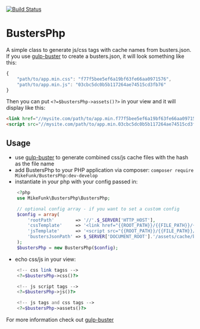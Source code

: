 [![Build Status](https://travis-ci.org/mikedfunk/BustersPhp.png?branch=master)](https://travis-ci.org/mikedfunk/BustersPhp)
# BustersPhp

A simple class to generate js/css tags with cache names from busters.json. If you use [gulp-buster](https://www.npmjs.org/package/gulp-buster) to create a busters.json, it will look something like this:

```javascript
{
    "path/to/app.min.css": "f77f5bee5ef6a19bf63fe66aa0971576",
    "path/to/app.min.js": "03cbc5dc0b5b117264ae74515cd3fb76"
}
```

Then you can put ```<?=$bustersPhp->assets()?>``` in your view and it will display like this:

```html
<link href="//mysite.com/path/to/app.min.f77f5bee5ef6a19bf63fe66aa0971576.css" rel="stylesheet">
<script src="//mysite.com/path/to/app.min.03cbc5dc0b5b117264ae74515cd3fb76.js"></script>
```

## Usage

* use [gulp-buster](https://www.npmjs.org/package/gulp-buster) to generate combined css/js cache files with the hash as the file name
* add BustersPhp to your PHP application via composer: `composer require MikeFunk/BustersPhp:dev-develop`
* instantiate in your php with your config passed in:

```php
    <?php
    use MikeFunk\BustersPhp\BustersPhp;

    // optional config array - if you want to set a custom config
    $config = array(
        'rootPath'        => '//'.$_SERVER['HTTP_HOST'],
        'cssTemplate'     => '<link href="{{ROOT_PATH}}/{{FILE_PATH}}/{{FILE_NAME}}.{{HASH}}.css" rel="stylesheet">',
        'jsTemplate'      => '<script src="{{ROOT_PATH}}/{{FILE_PATH}}/{{FILE_NAME}}.{{HASH}}.js"></script>',
        'bustersJsonPath' => $_SERVER['DOCUMENT_ROOT'].'/assets/cache/busters.json',
    );
    $bustersPhp = new BustersPhp($config);
```
* echo css/js in your view:

```php
    <!-- css link tagss -->
    <?=$bustersPhp->css()?>

    <!-- js script tags -->
    <?=$bustersPhp->js()?>

    <!-- js tags and css tags -->
    <?=$bustersPhp->assets()?>
```

For more information check out [gulp-buster](https://www.npmjs.org/package/gulp-buster)
